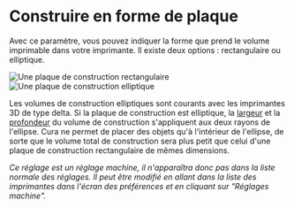 Construire en forme de plaque
====
Avec ce paramètre, vous pouvez indiquer la forme que prend le volume imprimable dans votre imprimante. Il existe deux options : rectangulaire ou elliptique.

![Une plaque de construction rectangulaire](../../../images/machine_shape_rectangular.png)
![Une plaque de construction elliptique](../../../images/machine_shape_elliptic.png)

Les volumes de construction elliptiques sont courants avec les imprimantes 3D de type delta. Si la plaque de construction est elliptique, la [largeur](machine_width.md) et la [profondeur](machine_depth.md) du volume de construction s'appliquent aux deux rayons de l'ellipse. Cura ne permet de placer des objets qu'à l'intérieur de l'ellipse, de sorte que le volume total de construction sera plus petit que celui d'une plaque de construction rectangulaire de mêmes dimensions.

*Ce réglage est un réglage machine, il n'apparaîtra donc pas dans la liste normale des réglages. Il peut être modifié en allant dans la liste des imprimantes dans l'écran des préférences et en cliquant sur "Réglages machine".*
